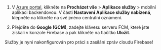 
1. V [Azure portal](https://portal.azure.com/), klikněte na **Procházet vše** > **Aplikace služby** > mobilní aplikaci backendovou. V části **Nastavení** **Aplikace služby nabízená**, klepněte na klikněte na své jméno centrální oznámení.

2. Přejděte do **Google (GCM)**, zadejte klávesu serveru FCM, které jste získali v konzole Firebase a pak klikněte na tlačítko **Uložit**.

Služby je nyní nakonfigurován pro práci s zasílání zpráv cloudu Firebase!

<!-- URLs. -->

<!-- images -->
